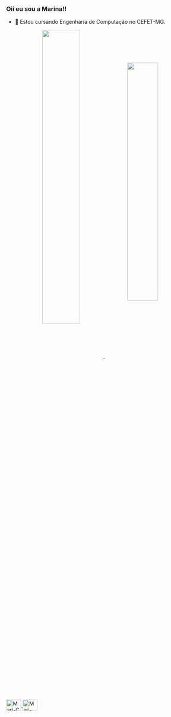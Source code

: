 ### Oii eu sou a Marina!!

- 🔭 Estou cursando Engenharia de Computação no CEFET-MG.
  
<div align = "center">
    <a href="https://github.com/marinastefane">
    <img width="45%" align = "center" src = "https://github-readme-stats.vercel.app/api?username=marinastefane&theme=radical&show_icons=true"/>
    <img width="40.52%" align = "center"  src = "https://github-readme-stats.vercel.app/api/top-langs/?username=marinastefane&layout=compact&theme=radical" />
</div>

##
          
<div style="display: inline_block"><br>
    <img align="center" alt="Mari-C" height="30" width="40" src="https://cdn.jsdelivr.net/gh/devicons/devicon/icons/c/c-original.svg" />
    <img align="center" alt="Mari-JAVA" height="30" width="40" src="https://cdn.jsdelivr.net/gh/devicons/devicon/icons/java/java-original.svg"> 
</div><br>
